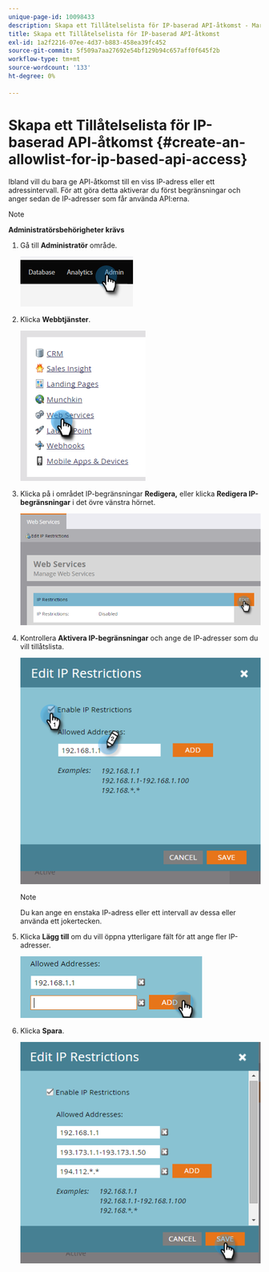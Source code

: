 ```yaml
---
unique-page-id: 10098433
description: Skapa ett Tillåtelselista för IP-baserad API-åtkomst - Marketo Docs - produktdokumentation
title: Skapa ett Tillåtelselista för IP-baserad API-åtkomst
exl-id: 1a2f2216-07ee-4d37-b883-458ea39fc452
source-git-commit: 5f509a7aa27692e54bf129b94c657aff0f645f2b
workflow-type: tm+mt
source-wordcount: '133'
ht-degree: 0%

---
```


# Skapa ett Tillåtelselista för IP-baserad API-åtkomst {#create-an-allowlist-for-ip-based-api-access}

Ibland vill du bara ge API-åtkomst till en viss IP-adress eller ett adressintervall. För att göra detta aktiverar du först begränsningar och anger sedan de IP-adresser som får använda API:erna.

>[!NOTE]
>
>**Administratörsbehörigheter krävs**

1. Gå till **Administratör** område.

   ![](assets/create-an-allowlist-for-ip-based-api-access-1.png)

1. Klicka **Webbtjänster**.

   ![](assets/create-an-allowlist-for-ip-based-api-access-2.png)

1. Klicka på i området IP-begränsningar **Redigera,** eller klicka **Redigera IP-begränsningar** i det övre vänstra hörnet.

   ![](assets/create-an-allowlist-for-ip-based-api-access-3.png)

1. Kontrollera **Aktivera IP-begränsningar** och ange de IP-adresser som du vill tillåtslista.

   ![](assets/create-an-allowlist-for-ip-based-api-access-4.png)

   >[!NOTE]
   >
   >Du kan ange en enstaka IP-adress eller ett intervall av dessa eller använda ett jokertecken.

1. Klicka **Lägg till** om du vill öppna ytterligare fält för att ange fler IP-adresser.

   ![](assets/create-an-allowlist-for-ip-based-api-access-5.png)

1. Klicka **Spara**.

   ![](assets/create-an-allowlist-for-ip-based-api-access-6.png)
